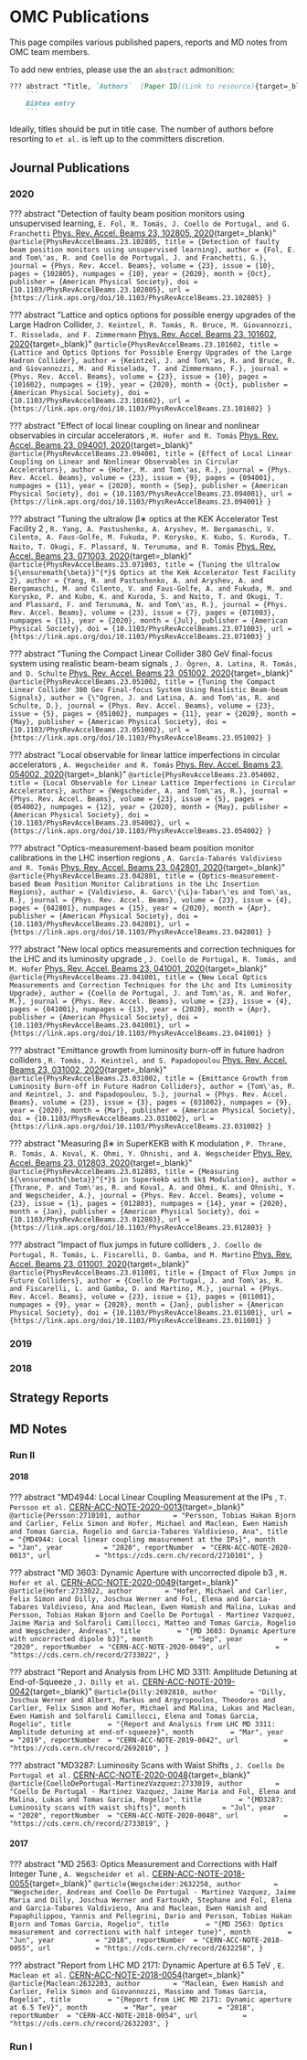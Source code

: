 
# OMC Publications

This page compiles various published papers, reports and MD notes from OMC team members.

To add new entries, please use the an `abstract` admonition:

```markdown
??? abstract "Title, `Authors`  [Paper ID](Link to resource){target=_blank}"
    ```
    Bibtex entry
    ```
```

Ideally, titles should be put in title case.
The number of authors before resorting to `et al.` is left up to the committers discretion.

## Journal Publications

### 2020

??? abstract "Detection of faulty beam position monitors using unsupervised learning, `E. Fol, R. Tomás, J. Coello de Portugal, and G. Franchetti`  [Phys. Rev. Accel. Beams 23, 102805, 2020](https://journals.aps.org/prab/abstract/10.1103/PhysRevAccelBeams.23.102805){target=_blank}"
    ```
    @article{PhysRevAccelBeams.23.102805,
      title = {Detection of faulty beam position monitors using unsupervised learning},
      author = {Fol, E. and Tom\'as, R. and Coello de Portugal, J. and Franchetti, G.},
      journal = {Phys. Rev. Accel. Beams},
      volume = {23},
      issue = {10},
      pages = {102805},
      numpages = {10},
      year = {2020},
      month = {Oct},
      publisher = {American Physical Society},
      doi = {10.1103/PhysRevAccelBeams.23.102805},
      url = {https://link.aps.org/doi/10.1103/PhysRevAccelBeams.23.102805}
    }
    ```

??? abstract "Lattice and optics options for possible energy upgrades of the Large Hadron Collider, `J. Keintzel, R. Tomás, R. Bruce, M. Giovannozzi, T. Risselada, and F. Zimmermann`  [Phys. Rev. Accel. Beams 23, 101602, 2020](https://journals.aps.org/prab/abstract/10.1103/PhysRevAccelBeams.23.101602){target=_blank}"
    ```
    @article{PhysRevAccelBeams.23.101602,
      title = {Lattice and Optics Options for Possible Energy Upgrades of the Large Hadron Collider},
      author = {Keintzel, J. and Tom\'as, R. and Bruce, R. and Giovannozzi, M. and Risselada, T. and Zimmermann, F.},
      journal = {Phys. Rev. Accel. Beams},
      volume = {23},
      issue = {10},
      pages = {101602},
      numpages = {19},
      year = {2020},
      month = {Oct},
      publisher = {American Physical Society},
      doi = {10.1103/PhysRevAccelBeams.23.101602},
      url = {https://link.aps.org/doi/10.1103/PhysRevAccelBeams.23.101602}
    }
    ```

??? abstract "Effect of local linear coupling on linear and nonlinear observables in circular accelerators , `M. Hofer and R. Tomás`  [Phys. Rev. Accel. Beams 23, 094001, 2020](https://journals.aps.org/prab/abstract/10.1103/PhysRevAccelBeams.23.094001){target=_blank}"
    ```
    @article{PhysRevAccelBeams.23.094001,
      title = {Effect of Local Linear Coupling on Linear and Nonlinear Observables in Circular Accelerators},
      author = {Hofer, M. and Tom\'as, R.},
      journal = {Phys. Rev. Accel. Beams},
      volume = {23},
      issue = {9},
      pages = {094001},
      numpages = {11},
      year = {2020},
      month = {Sep},
      publisher = {American Physical Society},
      doi = {10.1103/PhysRevAccelBeams.23.094001},
      url = {https://link.aps.org/doi/10.1103/PhysRevAccelBeams.23.094001}
    }
    ```

??? abstract "Tuning the ultralow β∗ optics at the KEK Accelerator Test Facility 2 , `R. Yang, A. Pastushenko, A. Aryshev, M. Bergamaschi, V. Cilento, A. Faus-Golfe, M. Fukuda, P. Korysko, K. Kubo, S. Kuroda, T. Naito, T. Okugi, F. Plassard, N. Terunuma, and R. Tomás`  [Phys. Rev. Accel. Beams 23, 071003, 2020](https://journals.aps.org/prab/abstract/10.1103/PhysRevAccelBeams.23.071003){target=_blank}"
    ```
    @article{PhysRevAccelBeams.23.071003,
      title = {Tuning the Ultralow ${\ensuremath{\beta}}^{*}$ Optics at the Kek Accelerator Test Facility 2},
      author = {Yang, R. and Pastushenko, A. and Aryshev, A. and Bergamaschi, M. and Cilento, V. and Faus-Golfe, A. and Fukuda, M. and Korysko, P. and Kubo, K. and Kuroda, S. and Naito, T. and Okugi, T. and Plassard, F. and Terunuma, N. and Tom\'as, R.},
      journal = {Phys. Rev. Accel. Beams},
      volume = {23},
      issue = {7},
      pages = {071003},
      numpages = {11},
      year = {2020},
      month = {Jul},
      publisher = {American Physical Society},
      doi = {10.1103/PhysRevAccelBeams.23.071003},
      url = {https://link.aps.org/doi/10.1103/PhysRevAccelBeams.23.071003}
    }
    ```

??? abstract "Tuning the Compact Linear Collider 380 GeV final-focus system using realistic beam-beam signals , `J. Ögren, A. Latina, R. Tomás, and D. Schulte`  [Phys. Rev. Accel. Beams 23, 051002, 2020](https://journals.aps.org/prab/abstract/10.1103/PhysRevAccelBeams.23.051002){target=_blank}"
    ```
    @article{PhysRevAccelBeams.23.051002,
      title = {Tuning the Compact Linear Collider 380 Gev Final-focus System Using Realistic Beam-beam Signals},
      author = {\"Ogren, J. and Latina, A. and Tom\'as, R. and Schulte, D.},
      journal = {Phys. Rev. Accel. Beams},
      volume = {23},
      issue = {5},
      pages = {051002},
      numpages = {11},
      year = {2020},
      month = {May},
      publisher = {American Physical Society},
      doi = {10.1103/PhysRevAccelBeams.23.051002},
      url = {https://link.aps.org/doi/10.1103/PhysRevAccelBeams.23.051002}
    }
    ```

??? abstract "Local observable for linear lattice imperfections in circular accelerators , `A. Wegscheider and R. Tomás`  [Phys. Rev. Accel. Beams 23, 054002, 2020](https://journals.aps.org/prab/abstract/10.1103/PhysRevAccelBeams.23.054002){target=_blank}"
    ```
    @article{PhysRevAccelBeams.23.054002,
      title = {Local Observable for Linear Lattice Imperfections in Circular Accelerators},
      author = {Wegscheider, A. and Tom\'as, R.},
      journal = {Phys. Rev. Accel. Beams},
      volume = {23},
      issue = {5},
      pages = {054002},
      numpages = {12},
      year = {2020},
      month = {May},
      publisher = {American Physical Society},
      doi = {10.1103/PhysRevAccelBeams.23.054002},
      url = {https://link.aps.org/doi/10.1103/PhysRevAccelBeams.23.054002}
    }
    ```

??? abstract "Optics-measurement-based beam position monitor calibrations in the LHC insertion regions , `A. García-Tabarés Valdivieso and R. Tomás`  [Phys. Rev. Accel. Beams 23, 042801, 2020](https://journals.aps.org/prab/abstract/10.1103/PhysRevAccelBeams.23.042801){target=_blank}"
    ```
    @article{PhysRevAccelBeams.23.042801,
      title = {Optics-measurement-based Beam Position Monitor Calibrations in the Lhc Insertion Regions},
      author = {Valdivieso, A. Garc\'{\i}a-Tabar\'es and Tom\'as, R.},
      journal = {Phys. Rev. Accel. Beams},
      volume = {23},
      issue = {4},
      pages = {042801},
      numpages = {15},
      year = {2020},
      month = {Apr},
      publisher = {American Physical Society},
      doi = {10.1103/PhysRevAccelBeams.23.042801},
      url = {https://link.aps.org/doi/10.1103/PhysRevAccelBeams.23.042801}
    }
    ```

??? abstract "New local optics measurements and correction techniques for the LHC and its luminosity upgrade , `J. Coello de Portugal, R. Tomás, and M. Hofer`  [Phys. Rev. Accel. Beams 23, 041001, 2020](https://journals.aps.org/prab/abstract/10.1103/PhysRevAccelBeams.23.041001){target=_blank}"
    ```
    @article{PhysRevAccelBeams.23.041001,
      title = {New Local Optics Measurements and Correction Techniques for the Lhc and Its Luminosity Upgrade},
      author = {Coello de Portugal, J. and Tom\'as, R. and Hofer, M.},
      journal = {Phys. Rev. Accel. Beams},
      volume = {23},
      issue = {4},
      pages = {041001},
      numpages = {13},
      year = {2020},
      month = {Apr},
      publisher = {American Physical Society},
      doi = {10.1103/PhysRevAccelBeams.23.041001},
      url = {https://link.aps.org/doi/10.1103/PhysRevAccelBeams.23.041001}
    }
    ```

??? abstract "Emittance growth from luminosity burn-off in future hadron colliders , `R. Tomás, J. Keintzel, and S. Papadopoulou`  [Phys. Rev. Accel. Beams 23, 031002, 2020](https://journals.aps.org/prab/abstract/10.1103/PhysRevAccelBeams.23.031002){target=_blank}"
    ```
    @article{PhysRevAccelBeams.23.031002,
      title = {Emittance Growth from Luminosity Burn-off in Future Hadron Colliders},
      author = {Tom\'as, R. and Keintzel, J. and Papadopoulou, S.},
      journal = {Phys. Rev. Accel. Beams},
      volume = {23},
      issue = {3},
      pages = {031002},
      numpages = {9},
      year = {2020},
      month = {Mar},
      publisher = {American Physical Society},
      doi = {10.1103/PhysRevAccelBeams.23.031002},
      url = {https://link.aps.org/doi/10.1103/PhysRevAccelBeams.23.031002}
    }
    ```

??? abstract "Measuring β∗ in SuperKEKB with K modulation , `P. Thrane, R. Tomás, A. Koval, K. Ohmi, Y. Ohnishi, and A. Wegscheider`  [Phys. Rev. Accel. Beams 23, 012803, 2020](https://journals.aps.org/prab/abstract/10.1103/PhysRevAccelBeams.23.012803){target=_blank}"
    ```
    @article{PhysRevAccelBeams.23.012803,
      title = {Measuring ${\ensuremath{\beta}}^{*}$ in Superkekb with $k$ Modulation},
      author = {Thrane, P. and Tom\'as, R. and Koval, A. and Ohmi, K. and Ohnishi, Y. and Wegscheider, A.},
      journal = {Phys. Rev. Accel. Beams},
      volume = {23},
      issue = {1},
      pages = {012803},
      numpages = {14},
      year = {2020},
      month = {Jan},
      publisher = {American Physical Society},
      doi = {10.1103/PhysRevAccelBeams.23.012803},
      url = {https://link.aps.org/doi/10.1103/PhysRevAccelBeams.23.012803}
    }
    ```

??? abstract "Impact of flux jumps in future colliders , `J. Coello de Portugal, R. Tomás, L. Fiscarelli, D. Gamba, and M. Martino`  [Phys. Rev. Accel. Beams 23, 011001, 2020](https://journals.aps.org/prab/abstract/10.1103/PhysRevAccelBeams.23.011001){target=_blank}"
    ```
    @article{PhysRevAccelBeams.23.011001,
      title = {Impact of Flux Jumps in Future Colliders},
      author = {Coello de Portugal, J. and Tom\'as, R. and Fiscarelli, L. and Gamba, D. and Martino, M.},
      journal = {Phys. Rev. Accel. Beams},
      volume = {23},
      issue = {1},
      pages = {011001},
      numpages = {9},
      year = {2020},
      month = {Jan},
      publisher = {American Physical Society},
      doi = {10.1103/PhysRevAccelBeams.23.011001},
      url = {https://link.aps.org/doi/10.1103/PhysRevAccelBeams.23.011001}
    }
    ```

### 2019

### 2018

## Strategy Reports

## MD Notes

### Run II

#### 2018

??? abstract "MD4944: Local Linear Coupling Measurement at the IPs , `T. Persson et al.`  [CERN-ACC-NOTE-2020-0013](https://cds.cern.ch/record/2710101){target=_blank}"
    ```
    @article{Persson:2710101,
          author        = "Persson, Tobias Hakan Bjorn and Carlier, Felix Simon and
                          Hofer, Michael and Maclean, Ewen Hamish and Tomas Garcia,
                          Rogelio and Garcia-Tabares Valdivieso, Ana",
          title         = "{MD4944: Local linear coupling measurement at the IPs}",
          month         = "Jan",
          year          = "2020",
          reportNumber  = "CERN-ACC-NOTE-2020-0013",
          url           = "https://cds.cern.ch/record/2710101",
    }
    ```

??? abstract "MD 3603: Dynamic Aperture with uncorrected dipole b3 , `M. Hofer et al.`  [CERN-ACC-NOTE-2020-0049](https://cds.cern.ch/record/2733022){target=_blank}"
    ```
    @article{Hofer:2733022,
          author        = "Hofer, Michael and Carlier, Felix Simon and Dilly, Joschua
                          Werner and Fol, Elena and Garcia-Tabares Valdivieso, Ana
                          and Maclean, Ewen Hamish and Malina, Lukas and Persson,
                          Tobias Hakan Bjorn and Coello De Portugal - Martinez
                          Vazquez, Jaime Maria and Solfaroli Camillocci, Matteo and
                          Tomas Garcia, Rogelio and Wegscheider, Andreas",
          title         = "{MD 3603: Dynamic Aperture with uncorrected dipole b3}",
          month         = "Sep",
          year          = "2020",
          reportNumber  = "CERN-ACC-NOTE-2020-0049",
          url           = "https://cds.cern.ch/record/2733022",
    }
    ```

??? abstract "Report and Analysis from LHC MD 3311: Amplitude Detuning at End-of-Squeeze , `J. Dilly et al.`  [CERN-ACC-NOTE-2019-0042](https://cds.cern.ch/record/2692810){target=_blank}"
    ```
    @article{Dilly:2692810,
          author        = "Dilly, Joschua Werner and Albert, Markus and Argyropoulos,
                          Theodoros and Carlier, Felix Simon and Hofer, Michael and
                          Malina, Lukas and Maclean, Ewen Hamish and Solfaroli
                          Camillocci, Elena and Tomas Garcia, Rogelio",
          title         = "{Report and Analysis from LHC MD 3311: Amplitude detuning
                          at end-of-squeeze}",
          month         = "Mar",
          year          = "2019",
          reportNumber  = "CERN-ACC-NOTE-2019-0042",
          url           = "https://cds.cern.ch/record/2692810",
    }
    ```

??? abstract "MD3287: Luminosity Scans with Waist Shifts , `J. Coello De Portugal et al.`  [CERN-ACC-NOTE-2020-0048](https://cds.cern.ch/record/2733019){target=_blank}"
    ```
    @article{CoelloDePortugal-MartinezVazquez:2733019,
          author        = "Coello De Portugal - Martinez Vazquez, Jaime Maria and
                          Fol, Elena and Malina, Lukas and Tomas Garcia, Rogelio",
          title         = "{MD3287: Luminosity scans with waist shifts}",
          month         = "Jul",
          year          = "2020",
          reportNumber  = "CERN-ACC-NOTE-2020-0048",
          url           = "https://cds.cern.ch/record/2733019",
    }
    ```

#### 2017

??? abstract "MD 2563: Optics Measurement and Corrections with Half Integer Tune , `A. Wegscheider et al.`  [CERN-ACC-NOTE-2018-0055](https://cds.cern.ch/record/2632258){target=_blank}"
    ```
    @article{Wegscheider:2632258,
          author        = "Wegscheider, Andreas and Coello De Portugal - Martinez
                          Vazquez, Jaime Maria and Dilly, Joschua Werner and
                          Fartoukh, Stephane and Fol, Elena and Garcia-Tabares
                          Valdivieso, Ana and Maclean, Ewen Hamish and Papaphilippou,
                          Yannis and Pellegrini, Dario and Persson, Tobias Hakan
                          Bjorn and Tomas Garcia, Rogelio",
          title         = "{MD 2563: Optics measurement and corrections with half
                          integer tune}",
          month         = "Jun",
          year          = "2018",
          reportNumber  = "CERN-ACC-NOTE-2018-0055",
          url           = "https://cds.cern.ch/record/2632258",
    }
    ```

??? abstract "Report from LHC MD 2171: Dynamic Aperture at 6.5 TeV , `E. Maclean et al.`  [CERN-ACC-NOTE-2018-0054](https://cds.cern.ch/record/2632203){target=_blank}"
    ```
    @article{Maclean:2632203,
          author        = "Maclean, Ewen Hamish and Carlier, Felix Simon and
                          Giovannozzi, Massimo and Tomas Garcia, Rogelio",
          title         = "{Report from LHC MD 2171: Dynamic aperture at 6.5 TeV}",
          month         = "Mar",
          year          = "2018",
          reportNumber  = "CERN-ACC-NOTE-2018-0054",
          url           = "https://cds.cern.ch/record/2632203",
    }
    ```

### Run I
